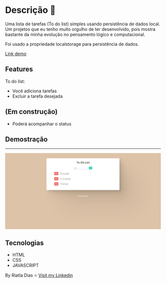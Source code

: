 # Descrição :bookmark_tabs:
Uma lista de tarefas (To do list) simples usando persistência de dados local. Um projetos que eu tenho muito orgulho de ter desenvolvido, pois mostra bastante da minha evolução no pensamento lógico e computacional.

Foi usado a propriedade localstorage para persistência de dados.

<a href="https://riatladias.github.io/to-do-lis/" target="_blank">Link demo</a>

## Features
To do list:

- Você adiciona tarefas 
- Excluir a tarefa desejada
## (Em construção)
- Poderá acompanhar o status


## Demostração
---
![Print](assets/Captura%20de%20Tela%20(2).png)

## Tecnologias
- HTML
- CSS
- JAVASCRIPT

By Riatla Dias :star: [Visit my Linkedin](https://www.linkedin.com/in/riatladias/)
